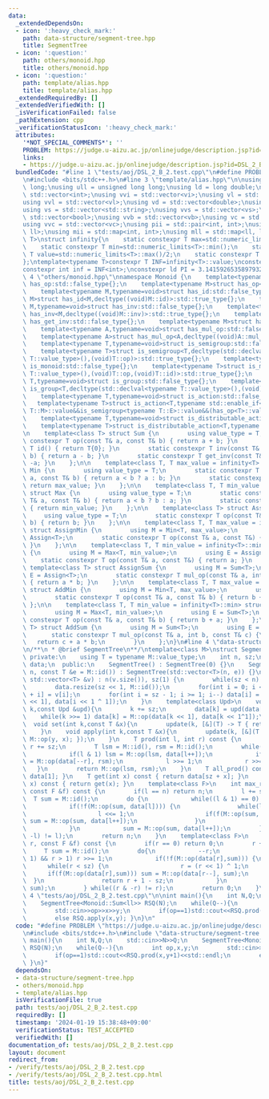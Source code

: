 ```yaml
---
data:
  _extendedDependsOn:
  - icon: ':heavy_check_mark:'
    path: data-structure/segment-tree.hpp
    title: SegmentTree
  - icon: ':question:'
    path: others/monoid.hpp
    title: others/monoid.hpp
  - icon: ':question:'
    path: template/alias.hpp
    title: template/alias.hpp
  _extendedRequiredBy: []
  _extendedVerifiedWith: []
  _isVerificationFailed: false
  _pathExtension: cpp
  _verificationStatusIcon: ':heavy_check_mark:'
  attributes:
    '*NOT_SPECIAL_COMMENTS*': ''
    PROBLEM: https://judge.u-aizu.ac.jp/onlinejudge/description.jsp?id=DSL_2_B
    links:
    - https://judge.u-aizu.ac.jp/onlinejudge/description.jsp?id=DSL_2_B
  bundledCode: "#line 1 \"tests/aoj/DSL_2_B_2.test.cpp\"\n#define PROBLEM \"https://judge.u-aizu.ac.jp/onlinejudge/description.jsp?id=DSL_2_B\"\
    \n#include <bits/stdc++.h>\n#line 3 \"template/alias.hpp\"\n\nusing ll = long\
    \ long;\nusing ull = unsigned long long;\nusing ld = long double;\nusing vi =\
    \ std::vector<int>;\nusing vvi = std::vector<vi>;\nusing vl = std::vector<ll>;\n\
    using vvl = std::vector<vl>;\nusing vd = std::vector<double>;\nusing vvd = std::vector<vd>;\n\
    using vs = std::vector<std::string>;\nusing vvs = std::vector<vs>;\nusing vb =\
    \ std::vector<bool>;\nusing vvb = std::vector<vb>;\nusing vc = std::vector<char>;\n\
    using vvc = std::vector<vc>;\nusing pii = std::pair<int, int>;\nusing pll = std::pair<ll,\
    \ ll>;\nusing mii = std::map<int, int>;\nusing mll = std::map<ll, ll>;\ntemplate<typename\
    \ T>\nstruct infinity{\n    static constexpr T max=std::numeric_limits<T>::max();\n\
    \    static constexpr T min=std::numeric_limits<T>::min();\n    static constexpr\
    \ T value=std::numeric_limits<T>::max()/2;\n    static constexpr T mvalue=std::numeric_limits<T>::min()/2;\n\
    };\ntemplate<typename T>constexpr T INF=infinity<T>::value;\nconstexpr ll infl=INF<ll>;\n\
    constexpr int inf = INF<int>;\nconstexpr ld PI = 3.1415926535897932384626;\n#line\
    \ 4 \"others/monoid.hpp\"\nnamespace Monoid {\n    template<typename M,typename=void>struct\
    \ has_op:std::false_type{};\n    template<typename M>struct has_op<M,decltype((void)M::op)>:std::true_type{};\n\
    \    template<typename M,typename=void>struct has_id:std::false_type{};\n    template<typename\
    \ M>struct has_id<M,decltype((void)M::id)>:std::true_type{};\n    template<typename\
    \ M,typename=void>struct has_inv:std::false_type{};\n    template<typename M>struct\
    \ has_inv<M,decltype((void)M::inv)>:std::true_type{};\n    template<typename M,typename=void>struct\
    \ has_get_inv:std::false_type{};\n    template<typename M>struct has_get_inv<M,decltype((void)M::get_inv)>:std::true_type{};\n\
    \    template<typename A,typename=void>struct has_mul_op:std::false_type{};\n\
    \    template<typename A>struct has_mul_op<A,decltype((void)A::mul_op)>:std::true_type{};\n\
    \    template<typename T,typename=void>struct is_semigroup:std::false_type{};\n\
    \    template<typename T>struct is_semigroup<T,decltype(std::declval<typename\
    \ T::value_type>(),(void)T::op)>:std::true_type{};\n    template<typename T,typename=void>struct\
    \ is_monoid:std::false_type{};\n    template<typename T>struct is_monoid<T,decltype(std::declval<typename\
    \ T::value_type>(),(void)T::op,(void)T::id)>:std::true_type{};\n    template<typename\
    \ T,typename=void>struct is_group:std::false_type{};\n    template<typename T>struct\
    \ is_group<T,decltype(std::declval<typename T::value_type>(),(void)T::op,(void)T::id,(void)T::get_inv)>:std::true_type{};\n\
    \    template<typename T,typename=void>struct is_action:std::false_type{};\n \
    \   template<typename T>struct is_action<T,typename std::enable_if<is_monoid<typename\
    \ T::M>::value&&is_semigroup<typename T::E>::value&&(has_op<T>::value||has_mul_op<T>::value)>::type>:std::true_type{};\n\
    \    template<typename T,typename=void>struct is_distributable_action:std::false_type{};\n\
    \    template<typename T>struct is_distributable_action<T,typename std::enable_if<is_action<T>::value&&!has_mul_op<T>::value>::type>:std::true_type{};\n\
    \n    template<class T> struct Sum {\n        using value_type = T;\n        static\
    \ constexpr T op(const T& a, const T& b) { return a + b; }\n        static constexpr\
    \ T id() { return T{0}; }\n        static constexpr T inv(const T& a, const T&\
    \ b) { return a - b; }\n        static constexpr T get_inv(const T& a) { return\
    \ -a; }\n    };\n\n    template<class T, T max_value = infinity<T>::max> struct\
    \ Min {\n        using value_type = T;\n        static constexpr T op(const T&\
    \ a, const T& b) { return a < b ? a : b; }\n        static constexpr T id() {\
    \ return max_value; }\n    };\n\n    template<class T, T min_value = infinity<T>::min>\
    \ struct Max {\n        using value_type = T;\n        static constexpr T op(const\
    \ T& a, const T& b) { return a < b ? b : a; }\n        static constexpr T id()\
    \ { return min_value; }\n    };\n\n    template<class T> struct Assign {\n   \
    \     using value_type = T;\n        static constexpr T op(const T&, const T&\
    \ b) { return b; }\n    };\n\n    template<class T, T max_value = infinity<T>::max>\
    \ struct AssignMin {\n        using M = Min<T, max_value>;\n        using E =\
    \ Assign<T>;\n        static constexpr T op(const T& a, const T&) { return a;\
    \ }\n    };\n\n    template<class T, T min_value = infinity<T>::min> struct AssignMax\
    \ {\n        using M = Max<T, min_value>;\n        using E = Assign<T>;\n    \
    \    static constexpr T op(const T& a, const T&) { return a; }\n    };\n\n   \
    \ template<class T> struct AssignSum {\n        using M = Sum<T>;\n        using\
    \ E = Assign<T>;\n        static constexpr T mul_op(const T& a, int b, const T&)\
    \ { return a * b; }\n    };\n\n    template<class T, T max_value = infinity<T>::max>\
    \ struct AddMin {\n        using M = Min<T, max_value>;\n        using E = Sum<T>;\n\
    \        static constexpr T op(const T& a, const T& b) { return b + a; }\n   \
    \ };\n\n    template<class T, T min_value = infinity<T>::min> struct AddMax {\n\
    \        using M = Max<T, min_value>;\n        using E = Sum<T>;\n        static\
    \ constexpr T op(const T& a, const T& b) { return b + a; }\n    };\n\n    template<class\
    \ T> struct AddSum {\n        using M = Sum<T>;\n        using E = Sum<T>;\n \
    \       static constexpr T mul_op(const T& a, int b, const T& c) {\n         \
    \   return c + a * b;\n        }\n    };\n}\n#line 4 \"data-structure/segment-tree.hpp\"\
    \n/**\n * @brief SegmentTree\n**/\ntemplate<class M>\nstruct SegmentTree {\n \
    \ private:\n    using T = typename M::value_type;\n    int n, sz;\n    std::vector<T>\
    \ data;\n  public:\n    SegmentTree() : SegmentTree(0) {}\n    SegmentTree(int\
    \ n, const T &e = M::id()) : SegmentTree(std::vector<T>(n, e)) {}\n    SegmentTree(const\
    \ std::vector<T> &v) : n(v.size()), sz(1) {\n        while(sz < n) sz <<= 1;\n\
    \        data.resize(sz << 1, M::id());\n        for(int i = 0; i < n; ++i) data[sz\
    \ + i] = v[i];\n        for(int i = sz - 1; i >= 1; i--) data[i] = M::op(data[i\
    \ << 1], data[i << 1 ^ 1]);\n    }\n    template<class Upd>\n    void update(int\
    \ k,const Upd &upd){\n        k += sz;\n        data[k] = upd(data[k]);\n    \
    \    while(k >>= 1) data[k] = M::op(data[k << 1], data[k << 1^1]);\n    }\n  \
    \  void set(int k,const T &x){\n        update(k, [&](T) -> T { return x; });\n\
    \    }\n    void apply(int k,const T &x){\n        update(k, [&](T y) -> T { return\
    \ M::op(y, x); });\n    }\n    T prod(int l, int r) const {\n        l += sz,\
    \ r += sz;\n        T lsm = M::id(), rsm = M::id();\n        while(l != r) {\n\
    \            if(l & 1) lsm = M::op(lsm, data[l++]);\n            if(r & 1) rsm\
    \ = M::op(data[--r], rsm);\n            l >>= 1;\n            r >>= 1;\n     \
    \   }\n        return M::op(lsm, rsm);\n    }\n    T all_prod() const { return\
    \ data[1]; }\n    T get(int x) const { return data[sz + x]; }\n    T operator[](int\
    \ x) const { return get(x); }\n    template<class F>\n    int max_right(int l,\
    \ const F &f) const {\n        if(l == n) return n;\n        l += sz;\n      \
    \  T sum = M::id();\n        do {\n            while((l & 1) == 0) l >>= 1;\n\
    \            if(!f(M::op(sum, data[l]))) {\n                while(l < sz) {\n\
    \                    l <<= 1;\n                    if(f(M::op(sum, data[l])))\
    \ sum = M::op(sum, data[l++]);\n                }\n                return l-sz;\n\
    \            }\n            sum = M::op(sum, data[l++]);\n        } while((l &\
    \ -l) != l);\n        return n;\n    }\n    template<class F>\n    int min_left(int\
    \ r, const F &f) const {\n        if(r == 0) return 0;\n        r += sz;\n   \
    \     T sum = M::id();\n        do{\n            --r;\n            while((r &\
    \ 1) && r > 1) r >>= 1;\n            if(!f(M::op(data[r],sum))) {\n          \
    \      while(r < sz) {\n                    r = (r << 1) ^ 1;\n              \
    \      if(f(M::op(data[r],sum))) sum = M::op(data[r--], sum);\n              \
    \  }\n                return r + 1 - sz;\n            }\n            sum = M::op(data[r],\
    \ sum);\n        } while((r & -r) != r);\n        return 0;\n    }\n};\n#line\
    \ 4 \"tests/aoj/DSL_2_B_2.test.cpp\"\n\nint main(){\n    int N,Q;\n    std::cin>>N>>Q;\n\
    \    SegmentTree<Monoid::Sum<ll>> RSQ(N);\n    while(Q--){\n        int op,x,y;\n\
    \        std::cin>>op>>x>>y;\n        if(op==1)std::cout<<RSQ.prod(x,y+1)<<std::endl;\n\
    \        else RSQ.apply(x,y); }\n}\n"
  code: "#define PROBLEM \"https://judge.u-aizu.ac.jp/onlinejudge/description.jsp?id=DSL_2_B\"\
    \n#include <bits/stdc++.h>\n#include \"data-structure/segment-tree.hpp\"\n\nint\
    \ main(){\n    int N,Q;\n    std::cin>>N>>Q;\n    SegmentTree<Monoid::Sum<ll>>\
    \ RSQ(N);\n    while(Q--){\n        int op,x,y;\n        std::cin>>op>>x>>y;\n\
    \        if(op==1)std::cout<<RSQ.prod(x,y+1)<<std::endl;\n        else RSQ.apply(x,y);\
    \ }\n}"
  dependsOn:
  - data-structure/segment-tree.hpp
  - others/monoid.hpp
  - template/alias.hpp
  isVerificationFile: true
  path: tests/aoj/DSL_2_B_2.test.cpp
  requiredBy: []
  timestamp: '2024-01-19 15:38:48+09:00'
  verificationStatus: TEST_ACCEPTED
  verifiedWith: []
documentation_of: tests/aoj/DSL_2_B_2.test.cpp
layout: document
redirect_from:
- /verify/tests/aoj/DSL_2_B_2.test.cpp
- /verify/tests/aoj/DSL_2_B_2.test.cpp.html
title: tests/aoj/DSL_2_B_2.test.cpp
---
```

